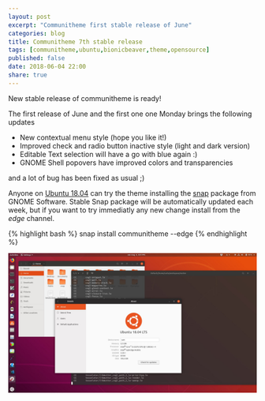 ```yaml
---
layout: post
excerpt: "Communitheme first stable release of June"
categories: blog
title: Communitheme 7th stable release
tags: [communitheme,ubuntu,bionicbeaver,theme,opensource]
published: false
date: 2018-06-04 22:00
share: true
---
```


New stable release of communitheme is ready!

The first release of June and the first one one Monday brings the following updates

- New contextual menu style (hope you like it!)
- Improved check and radio button inactive style (light and dark version)
- Editable Text selection will have a go with blue again :)
- GNOME Shell popovers have improved colors and transparencies

and a lot of bug has been fixed as usual ;)

Anyone on [Ubuntu 18.04](https://www.ubuntu.com/download/desktop) can try the theme installing the [snap](https://snapcraft.io/communitheme) package from GNOME Software.
Stable Snap package will be automatically updated each week, but if you want to try immediatly any new change install from the *edge* channel.

{% highlight bash %}
snap install communitheme --edge
{% endhighlight %}

![communitheme-3rd-release-pic](/images/communitheme-3rd-release-pic.jpeg)
